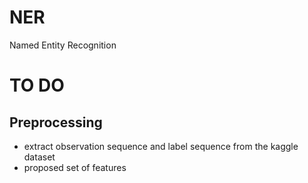 # NER
Named Entity Recognition

# TO DO

## Preprocessing

* extract observation sequence and label sequence from the kaggle dataset
* proposed set of features



